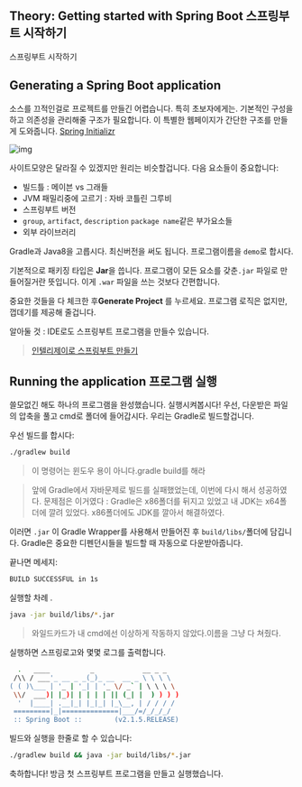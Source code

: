 ## Theory: Getting started with Spring Boot 스프링부트 시작하기

스프링부트 시작하기

## Generating a Spring Boot application

소스를 끄적인걸로 프로젝트를 만들긴 어렵습니다. 특히 초보자에게는. 기본적인 구성을 하고 의존성을 관리해줄 구조가 필요합니다. 이 특별한 웹페이지가 간단한 구조를 만들게 도와줍니다. [Spring Initializr](https://start.spring.io/) 

![img](https://ucarecdn.com/31eac85c-aa68-47d6-9aa2-03f564c5f4c7/)

사이트모양은 달라질 수 있겠지만 원리는 비슷할겁니다. 다음 요소들이 중요합니다:

- 빌드틀 : 메이븐 vs 그래들
- JVM 패밀리중에 고르기 : 자바 코틀린 그루비
- 스프링부트 버전
- `group`, `artifact`, `description` `package name`같은 부가요소들
- 외부 라이브러리

Gradle과 Java8을 고릅시다. 최신버전을 써도 됩니다. 프로그램이름을 `demo`로 합시다.

기본적으로 패키징 타입은 **Jar**을 씁니다. 프로그램이 모든 요소를 갖춘`.jar` 파일로 만들어질거란 뜻입니다. 이게  `.war` 파일을 쓰는 것보다 간편합니다.

중요한 것들을 다 체크한 후**Generate Project** 를 누르세요.  프로그램 로직은 없지만, 껍데기를 제공해 줄겁니다.



알아둘 것 :  IDE로도 스프링부트 프로그램을 만들수 있습니다.



> [인텔리제이로 스프링부트 만들기](https://vmpo.tistory.com/7)





## Running the application         프로그램 실행

쓸모없긴 해도 하나의 프로그램을 완성했습니다. 실행시켜봅시다! 우선, 다운받은 파일의 압축을 풀고 cmd로 폴더에 들어갑시다. 우리는 Gradle로 빌드할겁니다.

우선 빌드를 합시다:

```bash
./gradlew build
```

> 이 명령어는 윈도우 용이 아니다.gradle build를 해라

> 앞에 Gradle에서 자바문제로 빌드를 실패했었는데, 이번에 다시 해서 성공하였다. 문제점은 이거였다 : Gradle은 x86폴더를 뒤지고 있었고 내 JDK는 x64폴더에 깔려 있었다. x86폴더에도 JDK를 깔아서 해결하였다.

이러면 `.jar` 이 Gradle Wrapper를 사용해서 만들어진 후 `build/libs/`폴더에 담깁니다. Gradle은 중요한 디펜던시들을 빌드할 때 자동으로 다운받아줍니다.

끝나면 메세지:

```bash
BUILD SUCCESSFUL in 1s
```

실행할 차례 .

```bash
java -jar build/libs/*.jar
```

> 와일드카드가 내 cmd에선 이상하게 작동하지 않았다.이름을 그냥 다 쳐줬다.

실행하면 스프링로고와 몇몇 로그를 출력합니다.

```bash
  .   ____          _            __ _ _
 /\\ / ___'_ __ _ _(_)_ __  __ _ \ \ \ \
( ( )\___ | '_ | '_| | '_ \/ _` | \ \ \ \
 \\/  ___)| |_)| | | | | || (_| |  ) ) ) )
  '  |____| .__|_| |_|_| |_\__, | / / / /
 =========|_|==============|___/=/_/_/_/
 :: Spring Boot ::        (v2.1.5.RELEASE)
```

빌드와 실행을 한줄로 할 수 있습니다:

```bash
./gradlew build && java -jar build/libs/*.jar
```

축하합니다! 방금 첫 스프링부트 프로그램을 만들고 실행했습니다.